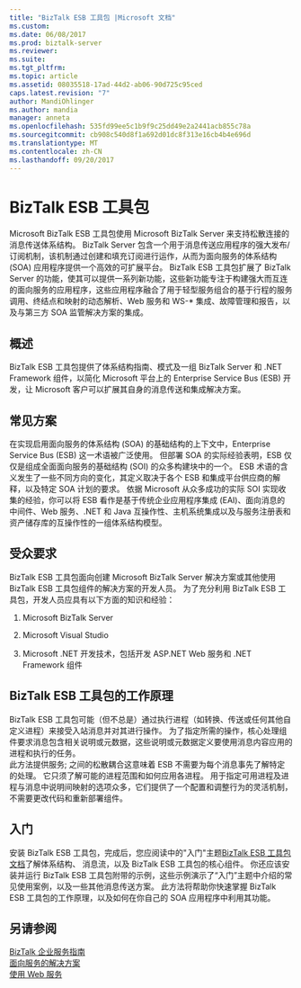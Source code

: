 ```yaml
---
title: "BizTalk ESB 工具包 |Microsoft 文档"
ms.custom: 
ms.date: 06/08/2017
ms.prod: biztalk-server
ms.reviewer: 
ms.suite: 
ms.tgt_pltfrm: 
ms.topic: article
ms.assetid: 08035518-17ad-44d2-ab06-90d725c95ced
caps.latest.revision: "7"
author: MandiOhlinger
ms.author: mandia
manager: anneta
ms.openlocfilehash: 535fd99ee5c1b9f9c25dd49e2a2441acb855c78a
ms.sourcegitcommit: cb908c540d8f1a692d01dc8f313e16cb4b4e696d
ms.translationtype: MT
ms.contentlocale: zh-CN
ms.lasthandoff: 09/20/2017
---
```

# <a name="biztalk-esb-toolkit"></a>BizTalk ESB 工具包
Microsoft BizTalk ESB 工具包使用 Microsoft BizTalk Server 来支持松散连接的消息传送体系结构。 BizTalk Server 包含一个用于消息传送应用程序的强大发布/订阅机制，该机制通过创建和填充订阅进行运作，从而为面向服务的体系结构 (SOA) 应用程序提供一个高效的可扩展平台。 BizTalk ESB 工具包扩展了 BizTalk Server 的功能，使其可以提供一系列新功能，这些新功能专注于构建强大而互连的面向服务的应用程序，这些应用程序融合了用于轻型服务组合的基于行程的服务调用、终结点和映射的动态解析、Web 服务和 WS-* 集成、故障管理和报告，以及与第三方 SOA 监管解决方案的集成。  
  
## <a name="overview"></a>概述  
 BizTalk ESB 工具包提供了体系结构指南、模式及一组 BizTalk Server 和 .NET Framework 组件，以简化 Microsoft 平台上的 Enterprise Service Bus (ESB) 开发，让 Microsoft 客户可以扩展其自身的消息传送和集成解决方案。  
  
## <a name="common-scenarios"></a>常见方案  
 在实现启用面向服务的体系结构 (SOA) 的基础结构的上下文中，Enterprise Service Bus (ESB) 这一术语被广泛使用。 但部署 SOA 的实际经验表明，ESB 仅仅是组成全面面向服务的基础结构 (SOI) 的众多构建块中的一个。 ESB 术语的含义发生了一些不同方向的变化，其定义取决于各个 ESB 和集成平台供应商的解释，以及特定 SOA 计划的要求。 依据 Microsoft 从众多成功的实际 SOI 实现收集的经验，你可以将 ESB 看作是基于传统企业应用程序集成 (EAI)、面向消息的中间件、Web 服务、.NET 和 Java 互操作性、主机系统集成以及与服务注册表和资产储存库的互操作性的一组体系结构模型。  
  
## <a name="audience-requirements"></a>受众要求  
 BizTalk ESB 工具包面向创建 Microsoft BizTalk Server 解决方案或其他使用 BizTalk ESB 工具包组件的解决方案的开发人员。 为了充分利用 BizTalk ESB 工具包，开发人员应具有以下方面的知识和经验：  
  
1.  Microsoft BizTalk Server  
  
2.  Microsoft Visual Studio  
  
3.  Microsoft .NET 开发技术，包括开发 ASP.NET Web 服务和 .NET Framework 组件  
  
## <a name="how-the-biztalk-esb-toolkit-works"></a>BizTalk ESB 工具包的工作原理  
 BizTalk ESB 工具包可能（但不总是）通过执行进程（如转换、传送或任何其他自定义进程）来接受入站消息并对其进行操作。 为了指定所需的操作，核心处理组件要求消息包含相关说明或元数据，这些说明或元数据定义要使用消息内容应用的进程和执行的任务。   
此方法提供服务; 之间的松散耦合这意味着 ESB 不需要为每个消息事先了解特定的处理。 它只须了解可能的进程范围和如何应用各进程。 用于指定可用进程及进程与消息中说明间映射的选项众多，它们提供了一个配置和调整行为的灵活机制，不需要更改代码和重新部署组件。  
  
## <a name="getting-started"></a>入门  
 安装 BizTalk ESB 工具包，完成后，您应阅读中的"入门"主题[BizTalk ESB 工具包文档](http://go.microsoft.com/fwlink/?LinkId=193578)了解体系结构、 消息流，以及 BizTalk ESB 工具包的核心组件。 你还应该安装并运行 BizTalk ESB 工具包附带的示例，这些示例演示了“入门”主题中介绍的常见使用案例，以及一些其他消息传送方案。 此方法将帮助你快速掌握 BizTalk ESB 工具包的工作原理，以及如何在你自己的 SOA 应用程序中利用其功能。  
  
## <a name="see-also"></a>另请参阅  
 [BizTalk 企业服务指南](http://go.microsoft.com/fwlink/?LinkId=193577)   
 [面向服务的解决方案](../core/service-oriented-solution.md)   
 [使用 Web 服务](../core/using-web-services.md)